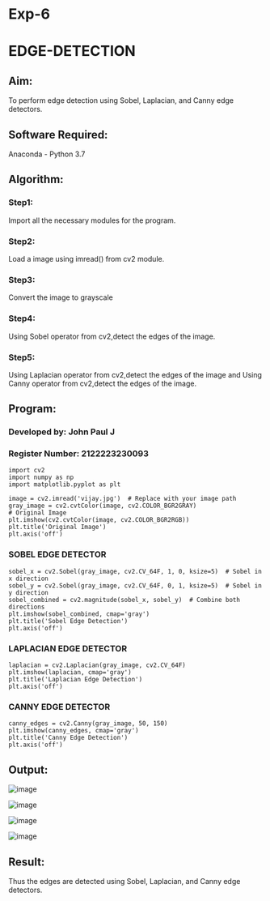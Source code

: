 # Exp-6
# EDGE-DETECTION
## Aim:
To perform edge detection using Sobel, Laplacian, and Canny edge detectors.

## Software Required:
Anaconda - Python 3.7

## Algorithm:
### Step1:
Import all the necessary modules for the program.

### Step2:
Load a image using imread() from cv2 module.

### Step3:
Convert the image to grayscale

### Step4:
Using Sobel operator from cv2,detect the edges of the image.

### Step5:

Using Laplacian operator from cv2,detect the edges of the image and Using Canny operator from cv2,detect the edges of the image.

## Program:

### Developed by: John Paul J
### Register Number: 2122223230093

```
import cv2
import numpy as np
import matplotlib.pyplot as plt

image = cv2.imread('vijay.jpg')  # Replace with your image path
gray_image = cv2.cvtColor(image, cv2.COLOR_BGR2GRAY)
# Original Image
plt.imshow(cv2.cvtColor(image, cv2.COLOR_BGR2RGB))
plt.title('Original Image')
plt.axis('off')
```

### SOBEL EDGE DETECTOR
```
sobel_x = cv2.Sobel(gray_image, cv2.CV_64F, 1, 0, ksize=5)  # Sobel in x direction
sobel_y = cv2.Sobel(gray_image, cv2.CV_64F, 0, 1, ksize=5)  # Sobel in y direction
sobel_combined = cv2.magnitude(sobel_x, sobel_y)  # Combine both directions
plt.imshow(sobel_combined, cmap='gray')
plt.title('Sobel Edge Detection')
plt.axis('off')
```
### LAPLACIAN EDGE DETECTOR
```
laplacian = cv2.Laplacian(gray_image, cv2.CV_64F)
plt.imshow(laplacian, cmap='gray')
plt.title('Laplacian Edge Detection')
plt.axis('off')
```
### CANNY EDGE DETECTOR
```
canny_edges = cv2.Canny(gray_image, 50, 150)
plt.imshow(canny_edges, cmap='gray')
plt.title('Canny Edge Detection')
plt.axis('off')  
```

## Output:
![image](https://github.com/user-attachments/assets/9e618aa2-2a6a-4a0e-b079-8e5f6b86844e)

![image](https://github.com/user-attachments/assets/572b7740-1715-4c35-93a0-7b76a9e32c87)

![image](https://github.com/user-attachments/assets/10ba2b4c-ed78-4daa-92f0-c9d78fb7add7)

![image](https://github.com/user-attachments/assets/64f373b4-7e6d-455a-9d02-4309d4c61302)




## Result:
Thus the edges are detected using Sobel, Laplacian, and Canny edge detectors.
